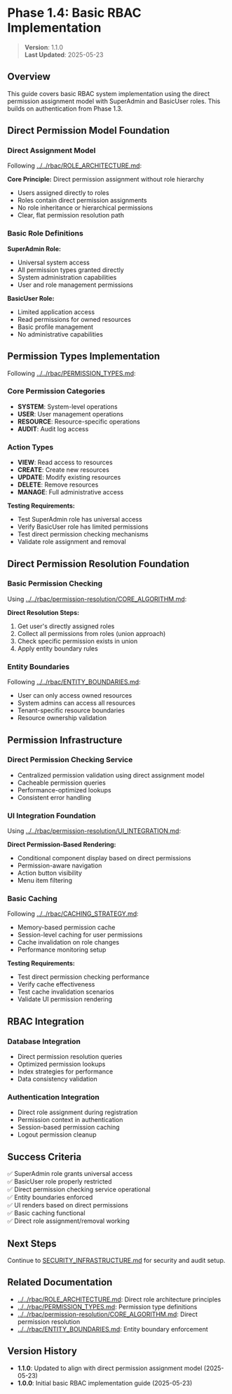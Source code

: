 
# Phase 1.4: Basic RBAC Implementation

> **Version**: 1.1.0  
> **Last Updated**: 2025-05-23

## Overview

This guide covers basic RBAC system implementation using the direct permission assignment model with SuperAdmin and BasicUser roles. This builds on authentication from Phase 1.3.

## Direct Permission Model Foundation

### Direct Assignment Model
Following [../../rbac/ROLE_ARCHITECTURE.md](../../rbac/ROLE_ARCHITECTURE.md):

**Core Principle:** Direct permission assignment without role hierarchy
- Users assigned directly to roles
- Roles contain direct permission assignments
- No role inheritance or hierarchical permissions
- Clear, flat permission resolution path

### Basic Role Definitions

**SuperAdmin Role:**
- Universal system access
- All permission types granted directly
- System administration capabilities
- User and role management permissions

**BasicUser Role:**
- Limited application access
- Read permissions for owned resources
- Basic profile management
- No administrative capabilities

## Permission Types Implementation
Following [../../rbac/PERMISSION_TYPES.md](../../rbac/PERMISSION_TYPES.md):

### Core Permission Categories
- **SYSTEM**: System-level operations
- **USER**: User management operations  
- **RESOURCE**: Resource-specific operations
- **AUDIT**: Audit log access

### Action Types
- **VIEW**: Read access to resources
- **CREATE**: Create new resources
- **UPDATE**: Modify existing resources
- **DELETE**: Remove resources
- **MANAGE**: Full administrative access

**Testing Requirements:**
- Test SuperAdmin role has universal access
- Verify BasicUser role has limited permissions
- Test direct permission checking mechanisms  
- Validate role assignment and removal

## Direct Permission Resolution Foundation

### Basic Permission Checking
Using [../../rbac/permission-resolution/CORE_ALGORITHM.md](../../rbac/permission-resolution/CORE_ALGORITHM.md):

**Direct Resolution Steps:**
1. Get user's directly assigned roles
2. Collect all permissions from roles (union approach)
3. Check specific permission exists in union
4. Apply entity boundary rules

### Entity Boundaries
Following [../../rbac/ENTITY_BOUNDARIES.md](../../rbac/ENTITY_BOUNDARIES.md):

- User can only access owned resources
- System admins can access all resources
- Tenant-specific resource boundaries
- Resource ownership validation

## Permission Infrastructure

### Direct Permission Checking Service
- Centralized permission validation using direct assignment model
- Cacheable permission queries
- Performance-optimized lookups
- Consistent error handling

### UI Integration Foundation
Using [../../rbac/permission-resolution/UI_INTEGRATION.md](../../rbac/permission-resolution/UI_INTEGRATION.md):

**Direct Permission-Based Rendering:**
- Conditional component display based on direct permissions
- Permission-aware navigation
- Action button visibility
- Menu item filtering

### Basic Caching
Following [../../rbac/CACHING_STRATEGY.md](../../rbac/CACHING_STRATEGY.md):

- Memory-based permission cache
- Session-level caching for user permissions
- Cache invalidation on role changes
- Performance monitoring setup

**Testing Requirements:**
- Test direct permission checking performance
- Verify cache effectiveness
- Test cache invalidation scenarios
- Validate UI permission rendering

## RBAC Integration

### Database Integration
- Direct permission resolution queries
- Optimized permission lookups
- Index strategies for performance
- Data consistency validation

### Authentication Integration
- Direct role assignment during registration
- Permission context in authentication
- Session-based permission caching
- Logout permission cleanup

## Success Criteria

✅ SuperAdmin role grants universal access  
✅ BasicUser role properly restricted  
✅ Direct permission checking service operational  
✅ Entity boundaries enforced  
✅ UI renders based on direct permissions  
✅ Basic caching functional  
✅ Direct role assignment/removal working  

## Next Steps

Continue to [SECURITY_INFRASTRUCTURE.md](SECURITY_INFRASTRUCTURE.md) for security and audit setup.

## Related Documentation

- [../../rbac/ROLE_ARCHITECTURE.md](../../rbac/ROLE_ARCHITECTURE.md): Direct role architecture principles
- [../../rbac/PERMISSION_TYPES.md](../../rbac/PERMISSION_TYPES.md): Permission type definitions
- [../../rbac/permission-resolution/CORE_ALGORITHM.md](../../rbac/permission-resolution/CORE_ALGORITHM.md): Direct permission resolution
- [../../rbac/ENTITY_BOUNDARIES.md](../../rbac/ENTITY_BOUNDARIES.md): Entity boundary enforcement

## Version History

- **1.1.0**: Updated to align with direct permission assignment model (2025-05-23)
- **1.0.0**: Initial basic RBAC implementation guide (2025-05-23)
